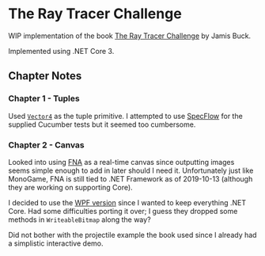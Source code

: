 # The Ray Tracer Challenge

WIP implementation of the book [The Ray Tracer Challenge](http://raytracerchallenge.com/) by Jamis Buck.

Implemented using .NET Core 3.

## Chapter Notes

### Chapter 1 - Tuples

 Used [`Vector4`](https://docs.microsoft.com/en-us/dotnet/api/system.numerics.vector4?view=netcore-3.0) as the tuple primitive.  I attempted to use [SpecFlow](https://specflow.org/) for the supplied Cucumber tests but it seemed too cumbersome.

### Chapter 2 - Canvas

Looked into using [FNA](https://fna-xna.github.io/) as a real-time canvas since outputting images seems simple enough to add in later should I need it. Unfortunately just like MonoGame, FNA is still tied to .NET Framework as of 2019-10-13 (although they are working on supporting Core).  

I decided to use the [WPF version](https://github.com/davidaramant/DotNetPixelByPixel) since I wanted to keep everything .NET Core.  Had some difficulties porting it over; I guess they dropped some methods in `WriteableBitmap` along the way?

Did not bother with the projectile example the book used since I already had a simplistic interactive demo.

